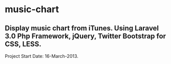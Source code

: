 music-chart
===========

Display music chart from iTunes. Using Laravel 3.0 Php Framework, jQuery, Twitter Bootstrap for CSS, LESS.
------
Project Start Date: 16-March-2013. 
